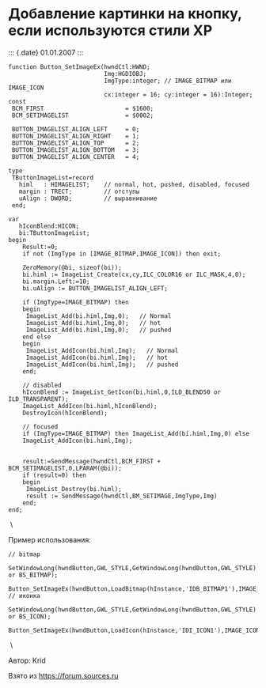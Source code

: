 Добавление картинки на кнопку, если используются стили XP
=========================================================

::: {.date}
01.01.2007
:::


    function Button_SetImageEx(hwndCtl:HWND; 
                               Img:HGDIOBJ; 
                               ImgType:integer; // IMAGE_BITMAP или IMAGE_ICON
                               cx:integer = 16; cy:integer = 16):Integer;
    const
     BCM_FIRST                       = $1600;
     BCM_SETIMAGELIST                = $0002;
     
     BUTTON_IMAGELIST_ALIGN_LEFT     = 0;
     BUTTON_IMAGELIST_ALIGN_RIGHT    = 1;
     BUTTON_IMAGELIST_ALIGN_TOP      = 2;
     BUTTON_IMAGELIST_ALIGN_BOTTOM   = 3;
     BUTTON_IMAGELIST_ALIGN_CENTER   = 4;
     
    type
     TButtonImageList=record
       himl   : HIMAGELIST;    // normal, hot, pushed, disabled, focused
       margin : TRECT;         // отступы 
       uAlign : DWORD;         // выравнивание 
     end;
     
    var
       hIconBlend:HICON;
       bi:TButtonImageList;
    begin
        Result:=0;
        if not (ImgType in [IMAGE_BITMAP,IMAGE_ICON]) then exit;
     
        ZeroMemory(@bi, sizeof(bi));
        bi.himl := ImageList_Create(cx,cy,ILC_COLOR16 or ILC_MASK,4,0);
        bi.margin.Left:=10;
        bi.uAlign := BUTTON_IMAGELIST_ALIGN_LEFT;
     
        if (ImgType=IMAGE_BITMAP) then
        begin
         ImageList_Add(bi.himl,Img,0);   // Normal
         ImageList_Add(bi.himl,Img,0);   // hot
         ImageList_Add(bi.himl,Img,0);   // pushed
        end else
        begin
         ImageList_AddIcon(bi.himl,Img);   // Normal
         ImageList_AddIcon(bi.himl,Img);   // hot
         ImageList_AddIcon(bi.himl,Img);   // pushed
        end;
     
        // disabled
        hIconBlend := ImageList_GetIcon(bi.himl,0,ILD_BLEND50 or ILD_TRANSPARENT);
        ImageList_AddIcon(bi.himl,hIconBlend);
        DestroyIcon(hIconBlend);
     
        // focused
        if (ImgType=IMAGE_BITMAP) then ImageList_Add(bi.himl,Img,0) else
        ImageList_AddIcon(bi.himl,Img);
     
     
        result:=SendMessage(hwndCtl,BCM_FIRST + BCM_SETIMAGELIST,0,LPARAM(@bi));
        if (result=0) then
        begin
         ImageList_Destroy(bi.himl);
         result := SendMessage(hwndCtl,BM_SETIMAGE,ImgType,Img)
        end;
    end;

 \

Пример использования:

    // bitmap
     SetWindowLong(hwndButton,GWL_STYLE,GetWindowLong(hwndButton,GWL_STYLE) or BS_BITMAP);          
     Button_SetImageEx(hwndButton,LoadBitmap(hInstance,'IDB_BITMAP1'),IMAGE_BITMAP);
    // иконка
     SetWindowLong(hwndButton,GWL_STYLE,GetWindowLong(hwndButton,GWL_STYLE) or BS_ICON);
     Button_SetImageEx(hwndButton,LoadIcon(hInstance,'IDI_ICON1'),IMAGE_ICON);
     

 \

Автор: Krid

Взято из <https://forum.sources.ru>
